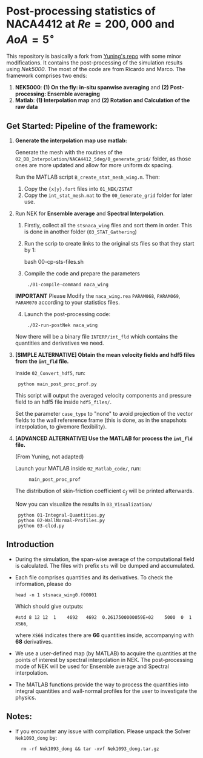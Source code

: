 # Post-processing statistics of NACA4412 at $Re = 200,000$ and $AoA=5^{\circ}$

This repository is basically a fork from [Yuning's repo](https://github.com/Fantasy98/Post-STAT-NACA4412-AoA5deg) with some minor modifications. It contains the post-processing of the simulation results using *Nek5000*. The most of the code are from Ricardo and Marco. 
The framework comprises two ends: 
1. **NEK5000**: **(1) On the fly: in-situ spanwise averaging** and **(2) Post-processing: Ensemble averaging**
2. **Matlab**: **(1) Interpolation map** and **(2) Rotation and Calculation of the raw data** 

## Get Started: Pipeline of the framework: 

1. **Generate the interpolation map use matlab:**

    Generate the mesh with the routines of the `02_DB_Interpolation/NACA4412_5deg/0_generate_grid/` folder, as those ones are more updated and allow for more uniform dx spacing.
    
    Run the MATLAB script `B_create_stat_mesh_wing.m`. Then:

    1. Copy the `{x|y}.fort` files into `01_NEK/ZSTAT`
    2. Copy the `int_stat_mesh.mat` to the `00_Generate_grid` folder for later use.
    

2. Run NEK for **Ensemble average** and **Spectral Interpolation**.

    1. Firstly, collect all the `stsnaca_wing` files and sort them in order. This is done in another folder (`03_STAT_Gathering`)

    2. Run the scrip to create links to the original sts files so that they start by 1:

        bash 00-cp-sts-files.sh

    3. Compile the code and prepare the parameters

            ./01-compile-command naca_wing

      **IMPORTANT** Please Modify the `naca_wing.rea` `PARAM068`, `PARAM069`, `PARAM070` according to your statistics files. 
    
    4. Launch the post-processing code: 

            ./02-run-postNek naca_wing

    Now there will be a binary file `INTERP/int_fld` which contains the quantities and derivatives we need. 

3. **[SIMPLE ALTERNATIVE] Obtain the mean velocity fields and hdf5 files from the `int_fld` file.**

    Inside `02_Convert_hdf5`, run:

        python main_post_proc_prof.py

    This script will output the averaged velocity components and pressure field to an hdf5 file inside `hdf5_files/`.

    Set the parameter `case_type` to "none" to avoid projection of the vector fields to the wall refererence frame (this is done, as in the snapshots interpolation, to givemore flexibility). 
   

4. **[ADVANCED ALTERNATIVE] Use the MATLAB for process the `int_fld` file.**

    (From Yuning, not adapted)

    Launch your MATLAB inside `02_Matlab_code/`, run: 

            main_post_proc_prof 

    The distribution of skin-friction coefficient $c_f$ will be printed afterwards.
  
    Now you can visualize the results in `03_Visualization/`

        python 01-Integral-Quantities.py 
        python 02-WallNormal-Profiles.py 
        python 03-clcd.py 


## Introduction 
+ During the simulation, the span-wise average of the computational field is calculated. The files with prefix `sts` will be dumped and accumulated. 

+ Each file comprises quantities and its derivatives. To check the information, please do 

      head -n 1 stsnaca_wing0.f00001

    Which should give outputs: 

    `#std 8 12 12  1    4692   4692  0.2617500000059E+02    5000  0  1 XS66`,

    where `XS66` indicates there are **66** quantities inside, accompanying with **68** derivatives. 

+ We use a user-defined map (by MATLAB) to acquire the quantities at the points of interest by spectral interpolation in NEK. 
The post-processing mode of NEK will be used for Ensemble average and Spectral interpolation. 

+ The MATLAB functions provide the way to process the quantities into integral quantities and wall-normal profiles for the user to investigate the physics. 

## Notes:

+ If you encounter any issue with compilation. Please unpack the Solver `Nek1093_dong` by: 

        rm -rf Nek1093_dong && tar -xvf Nek1093_dong.tar.gz